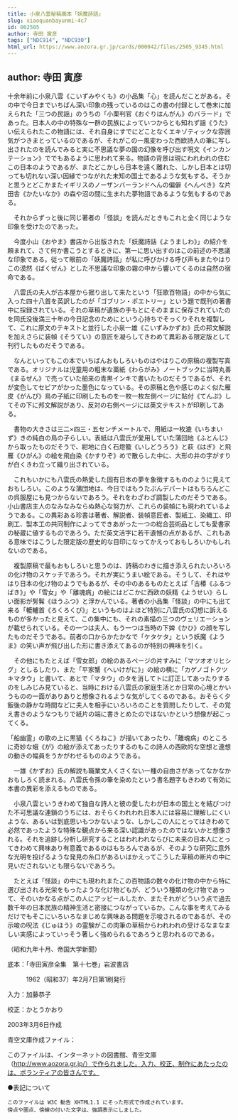 ```yaml
---
title: 小泉八雲秘稿画本「妖魔詩話」
slug: xiaoquanbayunmi-4c7
id: 002505
author: 寺田 寅彦
tags: ["NDC914", "NDC930"]
html_url: https://www.aozora.gr.jp/cards/000042/files/2505_9345.html
---
```


## author: 寺田 寅彦

十余年前に小泉八雲《こいずみやくも》の小品集「心」を読んだことがある。その中で今日までいちばん深い印象の残っているのはこの書の付録として巻末に加えられた「三つの民謡」のうちの「小栗判官《おぐりはんがん》のバラード」であった。日本人の中の特殊な一群の民族によっていつからとも知れず謡《うた》い伝えられたこの物語には、それ自身にすでにどことなくエキゾティックな雰囲気がつきまとっているのであるが、それがこの一風変わった西欧詩人の筆に写し出されたのを読んでみると実に不思議な夢の国の幻像を呼び出す呪文《インカンテーション》ででもあるように思われて来る。物語の背景は現にわれわれの住むこの日本のようであるが、またどこかしら日本を遠く離れた、しかし日本とは切っても切れない深い因縁でつながれた未知の国土であるような気もする。そうかと思うとどこかまたイギリスのノーザンバーランドへんの偏僻《へんぺき》な片田舎《かたいなか》の森や沼の間に生まれた夢物語であるような気もするのである。

　それからずっと後に同じ著者の「怪談」を読んだときもこれと全く同じような印象を受けたのであった。

　今度小山《おやま》書店から出版された「妖魔詩話《ようましわ》」の紹介を頼まれて、さて何か書こうとするときに、第一に思い出すのはこの前述の不思議な印象である。従って眼前の「妖魔詩話」が私に呼びかける呼び声もまたやはりこの漠然《ばくぜん》とした不思議な印象の霧の中から響いてくるのは自然の宿命である。

　八雲氏の夫人が古本屋から掘り出して来たという「狂歌百物語」の中から気に入った四十八首を英訳したのが「ゴブリン・ポエトリー」という題で既刊の著書中に採録されている。それの草稿が遺族の手もとにそのままに保存されていたのを同氏没後満三十年の今日記念のためにという心持ちでそっくりそれを複製して、これに原文のテキストと並行した小泉一雄《こいずみかずお》氏の邦文解説を加えさらに装幀《そうてい》の意匠を凝らしてきわめて異彩ある限定版として刊行したものだそうである。

　なんといってもこの本でいちばんおもしろいものはやはりこの原稿の複製写真である。オリジナルは児童用の粗末な藁紙《わらがみ》ノートブックに当時丸善《まるぜん》で売っていた舶来の青黒インキで書いたものだそうであるが、それが変色してセピアがかった墨色になっている。その原稿と色や感じのよく似た雁皮《がんぴ》鳥の子紙に印刷したものを一枚一枚左側ページに貼付《てんぷ》してその下に邦文解説があり、反対の右側ページには英文テキストが印刷してある。

　書物の大きさは三二×四三・五センチメートルで、用紙は一枚漉《いちまいず》きの純白の鳥の子らしい。表紙は八雲氏が愛用していた蒲団地《ふとんじ》から取ったものだそうで、紺地に白く石燈籠《いしどうろう》と萩《はぎ》と飛雁《ひがん》の絵を飛白染《かすりぞ》めで散らした中に、大形の井の字がすりが白くきわ立って織り出されている。

　これもいかにも八雲氏の熱愛した固有日本の夢を象徴するもののように見えておもしろい。このような蒲団地は、今日ではもうたぶんデパートはもちろんどこの呉服屋にも見つからないであろう。それをわざわざ調製したのだそうである。小山書店主人のなみなみならぬ熱心な努力が、これらの装幀にも現われているようである。この異彩ある珍書は著者、解説者、装幀意匠者、製紙工、染織工、印刷工、製本工の共同制作によってできあがった一つの総合芸術品としても愛書家の秘蔵に値するものであろう。ただ英文活字に若干遺憾の点があるが、これもある意味ではこうした限定版の歴史的な目印になってかえっておもしろいかもしれないのである。

　複製原稿で最もおもしろいと思うのは、詩稿のわきに描き添えられたいろいろの化け物のスケッチであろう。それが実にうまい絵である。そうして、それはやはり日本の化け物のようでもあるが、その中のあるものたとえば「古椿《ふるつばき》」や「雪女」や「離魂病」の絵にはどこかに西欧の妖精《ようせい》らしい面影が髣髴《ほうふつ》と浮かんでいる。著者の小品集「怪談」の中にも出て来る「轆轤首《ろくろくび》」というものはよほど特別に八雲氏の幻想に訴えるものが多かったと見えて、この集中にも、それの素描の三つのヴェリエーションが載せられている。その一つは夫人、もう一つは当時の下婢《かひ》の顔を写したものだそうである。前者の口からかたかなで「ケタケタ」という妖魔《ようま》の笑い声が飛び出した形に書き添えてあるのが特別の興味を引く。

　その他にもたとえば「雪女郎」の絵のあるページの片すみに「マツオオリヒシグ」としるしたり、また「平家蟹《へいけがに》」の絵の横に「カゲノゴトクツキマタウ」と書いて、あとで「マタウ」のタを消してトに訂正してあったりするのをしみじみ見ていると、当時における八雲氏の家庭生活とか日常の心境とかいうものの一面がありありと想像されるような気がしてくるのである。おそらく夕飯後の静かな時間などに夫人を相手にいろいろのことを質問したりして、その覚え書きのようなつもりで紙片の端に書きとめたのではないかという想像が起こってくる。

「船幽霊」の歌の上に黒猫《くろねこ》が描いてあったり、「離魂病」のところに奇妙な蛾《が》の絵が添えてあったりするのもこの詩人の西欧的な空想と連想の動きの幅員をうかがわせるもののようである。

　一雄《かずお》氏の解説も職業文人くさくない一種の自由さがあってなかなかおもしろく読まれる。八雲氏令孫の筆を染めたという書名題字もきわめて有効に本書の異彩を添えるものである。

　小泉八雲というきわめて独自な詩人と彼の愛したわが日本の国土とを結びつけた不可思議な連鎖のうちには、おそらくわれわれ日本人には容易に理解しにくいような、あるいは到底思いもつかないような、しかしこの人にとってはきわめて必然であったような特殊な観点から来る深い認識があったのではないかと想像される。それを追跡し分析し研究することはわれわれならびに未来の日本人にとってきわめて興味あり有意義であるのはもちろんであるが、そのような研究に意外な光明を投げるような発見の糸口があるいはかえってこうした草稿の断片の中に見いだされないとも限らないであろう。

　たとえば「怪談」の中にも現われまたこの百物語の数々の化け物の中から特に選び出される光栄をもったような化け物どもが、どういう種類の化け物であって、そのいかなる点がこの人にアッピールしたか、またそれがどういう点で過去数千年の日本民族の精神生活と密接につながっているか。こんな事を考えてみるだけでもそこにいろいろなまじめな興味ある問題を示唆されるのであるが、その示唆の呪法《じゅほう》の霊験がこの肉筆の草稿からわれわれの受けるなまなましい実感によっていっそう著しく強められるであろうと思われるのである。

（昭和九年十月、帝国大学新聞）













底本：「寺田寅彦全集　第十七巻」岩波書店


　　　1962（昭和37）年2月7日第1刷発行

入力：加藤恭子

校正：かとうかおり

2003年3月6日作成

青空文庫作成ファイル：

このファイルは、インターネットの図書館、青空文庫（http://www.aozora.gr.jp/）で作られました。入力、校正、制作にあたったのは、ボランティアの皆さんです。











●表記について


	このファイルは W3C 勧告 XHTML1.1 にそった形式で作成されています。
	傍点や圏点、傍線の付いた文字は、強調表示にしました。